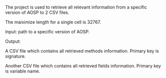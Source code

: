 The project is used to retrieve all relevant information from a specific version of AOSP to 2 CSV files.

The maiximize length for a single cell is 32767.

Input: path to a specific version of AOSP.

Output: 

A CSV file which contains all retrieved methods information. Primary key is signature.

Another CSV file which contains all retrieved fields information. Primary key is variable name.